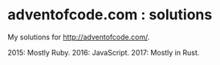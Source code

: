 # adventofcode.com : solutions
My solutions for http://adventofcode.com/.

2015: Mostly Ruby.
2016: JavaScript.
2017: Mostly in Rust.

